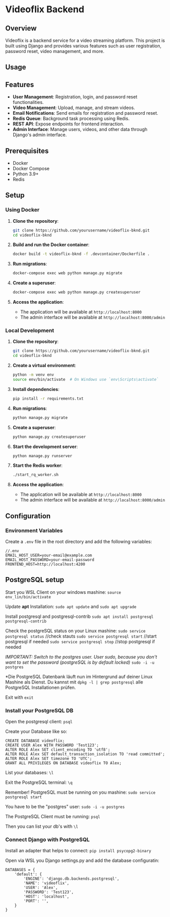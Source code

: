 # Videoflix Backend

## Overview

Videoflix is a backend service for a video streaming platform. This project is built using Django and provides various features such as user registration, password reset, video management, and more.

## Usage

## Features

- **User Management**: Registration, login, and password reset functionalities.
- **Video Management**: Upload, manage, and stream videos.
- **Email Notifications**: Send emails for registration and password reset.
- **Redis Queue**: Background task processing using Redis.
- **REST API**: Expose endpoints for frontend interaction.
- **Admin Interface**: Manage users, videos, and other data through Django's admin interface.

## Prerequisites

- Docker
- Docker Compose
- Python 3.9+
- Redis

## Setup

### Using Docker

1. **Clone the repository**:
    ```sh
    git clone https://github.com/yourusername/videoflix-bknd.git
    cd videoflix-bknd
    ```

2. **Build and run the Docker container**:
    ```sh
    docker build -t videoflix-bknd -f .devcontainer/Dockerfile .
    ```

3. **Run migrations**:
    ```sh
    docker-compose exec web python manage.py migrate
    ```

4. **Create a superuser**:
    ```sh
    docker-compose exec web python manage.py createsuperuser
    ```

5. **Access the application**:
    - The application will be available at `http://localhost:8000`
    - The admin interface will be available at `http://localhost:8000/admin`

### Local Development

1. **Clone the repository**:
    ```sh
    git clone https://github.com/yourusername/videoflix-bknd.git
    cd videoflix-bknd
    ```

2. **Create a virtual environment**:
    ```sh
    python -m venv env
    source env/bin/activate  # On Windows use `env\Scripts\activate`
    ```

3. **Install dependencies**:
    ```sh
    pip install -r requirements.txt
    ```

4. **Run migrations**:
    ```sh
    python manage.py migrate
    ```

5. **Create a superuser**:
    ```sh
    python manage.py createsuperuser
    ```

6. **Start the development server**:
    ```sh
    python manage.py runserver
    ```

7. **Start the Redis worker**:
    ```sh
    ./start_rq_worker.sh
    ```

8. **Access the application**:
    - The application will be available at `http://localhost:8000`
    - The admin interface will be available at `http://localhost:8000/admin`

## Configuration

### Environment Variables

Create a `.env` file in the root directory and add the following variables:

```
//.env
EMAIL_HOST_USER=your-email@example.com
EMAIL_HOST_PASSWORD=your-email-password
FRONTEND_HOST=http://localhost:4200
```

## PostgreSQL setup
Start you WSL Client on your windows mashine:
`source env_lin/bin/activate`

Update **apt** Installation:
`sudo apt update` and `sudo apt upgrade`

Install postgresql and postgresql-contrib
`sudo apt install postgresql postgresql-contrib`

Check the postgreSQL status on your Linux mashine:
`sudo service postgresql status` //check stauts
`sudo service postgresql start` //start postgresql if needed
`sudo service postgresql stop` //stop postgresql if needed

*IMPORTANT:* *Switch to the postgres user. User sudo, because you don't want to set the password* *(postgreSQL is by default locked)*
`sudo -i -u postgres`

*Die PostgreSQL Datenbank läuft nun im Hintergrund auf deiner Linux Mashine als Dienst. Du kannst mit `dpkg -l | grep postgresql` alle PostgreSQL Installationen prüfen.

Exit with `exit`

### Install your PostgreSQL DB
Open the postgresql client:
`psql`

Create your Database like so:
 ``` 
CREATE DATABASE videoflix;
CREATE USER Alex WITH PASSWORD 'Test123';
ALTER ROLE Alex SET client_encoding TO 'utf8';
ALTER ROLE Alex SET default_transaction_isolation TO 'read committed';
ALTER ROLE Alex SET timezone TO 'UTC';
GRANT ALL PRIVILEGES ON DATABASE videoflix TO Alex;
```

List your databases:
`\l`

Exit the PostgreSQL terminal:
`\q`

Remember! PostgreSQL must be running on you mashine:
`sudo service postgresql start`

You have to be the "postgres" user:
`sudo -i -u postgres`

The PostgreSQL Client must be running:
`psql` 

Then you can list your db's with `\l`

### Connect Django with PostgreSQL
Install an adapter that helps to connect:
`pip install psycopg2-binary` 

Open via WSL you Django settings.py and add the database configuratin:
```
DATABASES = {
	'default': {
		'ENGINE': 'django.db.backends.postgresql',
		'NAME': 'videoflix',
		'USER': 'Alex',
		'PASSWORD': 'Test123',
		'HOST': 'localhost',
		'PORT': '',
	}
}
```

